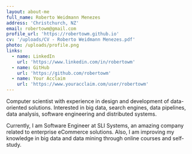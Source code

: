 ```yaml
---
layout: about-me
full_name: Roberto Weidmann Menezes
address: 'Christchurch, NZ'
email: robertowm@gmail.com
profile_url: 'https://robertowm.github.io'
cv: '/uploads/CV - Roberto Weidmann Menezes.pdf'
photo: /uploads/profile.png
links:
  - name: LinkedIn
    url: 'https://www.linkedin.com/in/robertowm'
  - name: GitHub
    url: 'https://github.com/robertowm'
  - name: Your Acclaim
    url: 'https://www.youracclaim.com/user/robertowm'
---
```

Computer scientist with experience in design and development of data-oriented
solutions. Interested in big data, search engines, data pipelines, data
analysis, software engineering and distributed systems.

Currently, I am Software Engineer at SLI Systems, an amazing company related
to enterprise eCommerce solutions. Also, I am improving my knowledge in big
data and data mining through online courses and self-study.